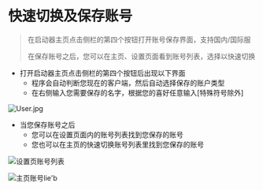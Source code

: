 # 快速切换及保存账号

> 在启动器主页点击侧栏的第四个按钮打开账号保存界面，支持国内/国际服
>
> 在保存账号之后，您可以在主页、设置页面看到账号列表，选择以快速切换

- 打开启动器主页点击侧栏的第四个按钮后出现以下界面
  - 程序会自动判断您现在的客户端，然后自动选择保存的账户类型
  - 在右侧输入您需要保存的名字，根据您的喜好任意输入[特殊符号除外]

![User.jpg](https://s2.loli.net/2022/04/23/YEUJtdofyHICsGx.jpg)

- 当您保存账号之后
  - 您可以在设置页面内的账号列表找到您保存的账号
  - 您也可以在主页的快速切换账号列表里找到您保存的账号

![设置页账号列表](https://s2.loli.net/2022/03/08/dcXFYvxy1RAp9gh.jpg)

![主页账号lie'b](https://s2.loli.net/2022/03/08/2XjoYPbUmyfu7K5.jpg)

